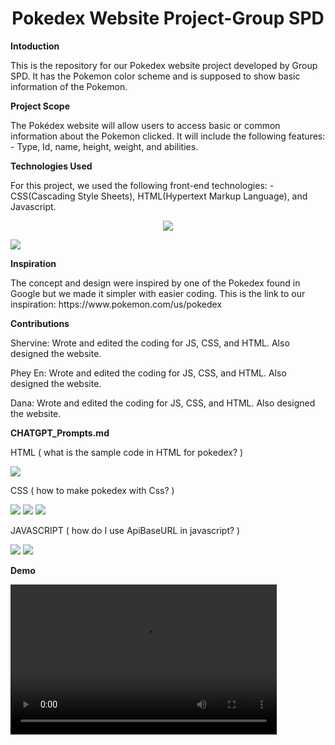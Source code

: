 <h1 align="center">Pokedex Website Project-Group SPD</h1>
<p><strong>Intoduction</strong></p>
<p align ="left">
This is the repository for our Pokedex website project developed by Group SPD. It has the Pokemon color scheme and is supposed to show basic information of the Pokemon.
</p>
<p><strong>Project Scope</strong></p>
<p align = "left">
The Pokédex website will allow users to access basic or common information about the Pokemon clicked. It will include the following features: - Type, Id, name, height, weight, and abilities.
</p>
<p><strong>Technologies Used</strong></p>
<p align = "left">
For this project, we used the following front-end technologies: - CSS(Cascading Style Sheets), HTML(Hypertext Markup Language), and Javascript.
</p>
<p align="center">
<img src="/image..png"/>
</p>
<img src="/image.7.png"/>

<p><strong>Inspiration</strong></p>
<p align = "left">
The concept and design were inspired by one of the Pokedex found in Google but we made it simpler with easier coding. This is the link to our inspiration: https://www.pokemon.com/us/pokedex
</p>

<p><strong>Contributions</strong></p>
<p align = "left">
Shervine: Wrote and edited the coding for JS, CSS, and HTML. Also designed the website.      
</p>
<p>
  Phey En: Wrote and edited the coding for JS, CSS, and HTML. Also designed the website.
</p>
<p>
  Dana: Wrote and edited the coding for JS, CSS, and HTML. Also designed the website.
</p>

<p><strong>CHATGPT_Prompts.md </strong></p>
<p>HTML ( what is the sample code in HTML for pokedex? ) </p>
<img src = "/image"/>
<p>CSS ( how to make pokedex with Css? ) </p>
<img src = "/image.4"/>
<img src = "/image.5"/>
<img src = "/image.6"/>
<p>JAVASCRIPT ( how do I use ApiBaseURL in javascript? ) </p>
<img src = "/image.8"/>
<img src ="/image.9"/>
<p><strong>Demo</strong></p>
<video width="426" height="240">
  <source src="202308172227.mp4" type="video/mp4">
  <a href="202308172227.mp4" download>Download 
	202308172227.mp4</a>
</video>



